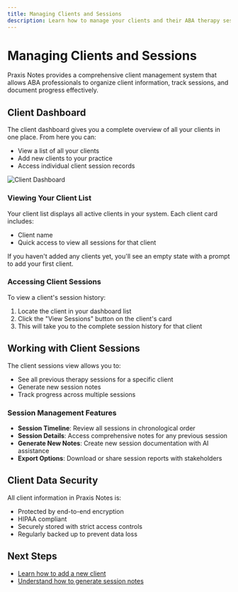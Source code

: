 ```yaml
---
title: Managing Clients and Sessions
description: Learn how to manage your clients and their ABA therapy sessions
---
```


# Managing Clients and Sessions

Praxis Notes provides a comprehensive client management system that allows ABA professionals to organize client information, track sessions, and document progress effectively.

## Client Dashboard

The client dashboard gives you a complete overview of all your clients in one place. From here you can:

- View a list of all your clients
- Add new clients to your practice
- Access individual client session records

![Client Dashboard](/images/client-dashboard.png)

### Viewing Your Client List

Your client list displays all active clients in your system. Each client card includes:

- Client name
- Quick access to view all sessions for that client

If you haven't added any clients yet, you'll see an empty state with a prompt to add your first client.

### Accessing Client Sessions

To view a client's session history:

1. Locate the client in your dashboard list
2. Click the "View Sessions" button on the client's card
3. This will take you to the complete session history for that client

## Working with Client Sessions

The client sessions view allows you to:

- See all previous therapy sessions for a specific client
- Generate new session notes
- Track progress across multiple sessions

### Session Management Features

- **Session Timeline**: Review all sessions in chronological order
- **Session Details**: Access comprehensive notes for any previous session
- **Generate New Notes**: Create new session documentation with AI assistance
- **Export Options**: Download or share session reports with stakeholders

## Client Data Security

All client information in Praxis Notes is:

- Protected by end-to-end encryption
- HIPAA compliant
- Securely stored with strict access controls
- Regularly backed up to prevent data loss

## Next Steps

- [Learn how to add a new client](/clients/adding-new-clients)
- [Understand how to generate session notes](/notes/creating-notes)
